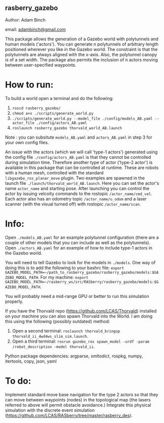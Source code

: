 **rasberry_gazebo**
------------

Author: Adam Binch

email: adambinch@gmail.com

This package allows the generation of a Gazebo world with polytunnels and human models ('actors').
You can generate n polytunnels of arbitrary length positioned wherever you like in the Gazebo world.
The constraint is that the polytunnels are always aligned with the x-axis. Also, the polytunnel canopy is of a set width.
The package also permits the inclusion of n actors moving between user-specified waypoints.


# How to run:
To build a world open a terminal and do the following:

1. `roscd rasberry_gazebo/`
2. `chmod a+x ./scripts/generate_world.py`
3. `./scripts/generate_world.py --model_file ./config/models_AB.yaml --actor_file ./config/actors_AB.yaml`
4. `roslaunch rasberry_gazebo thorvald_world_AB.launch`

Note : you can subsitute `models_AB.yaml` and `actors_AB.yaml` in step 3 for your own config files.

An issue with the actors (which we will call 'type-1 actors') generated using the config file `./config/actors_AB.yaml` is that they cannot be controlled during simulation time.
Therefore another type of actor ('type-2 actor') is available in this package that can be controlled at runtime. These are robots with a human mesh, controlled with the standard 
`libgazebo_ros_planar_move` plugin. Two examples are spawned in the launch file `./launch/thorvald_world_AB.launch`. Here you can set the actor's name `actor_name` and starting pose.
After launching you can control the actor by issuing velcoity commands to the rostopic `/actor_name/cmd_vel`. Each actor also has an odometry topic `/actor_name/u_odom` and a laser scanner (with the visual turned off) with rostopic `/actor_name/scan`. 


# Info:
Open `./models_AB.yaml` for an example polytunnel configuration (there are a couple of other models that you can include as well as the polytunnels). 
Open `./actors_AB.yaml` for an example of how to include type-1 actors in the Gazebo world.

You will need to tell Gazebo to look for the models in `./models`. One way of doing this is to add the 
following to your bashrc file: `export GAZEBO_MODEL_PATH=~/path_to_rasberry_gazebo/rasberry_gazebo/models:$GAZEBO_MODEL_PATH`. 
For my machine: `export GAZEBO_MODEL_PATH=~/rasberry_ws/src/RASberry/rasberry_gazebo/models:$GAZEBO_MODEL_PATH`.

You will probably need a mid-range GPU or better to run this simulation properly.

If you have the Thorvald repo (https://github.com/LCAS/Thorvald) installed on your machine you can also spawn Thorvald into the World. 
I am doing this using the following (possibly outdated) method:
1. Open a second terminal: `roslaunch thorvald_bringup thorvald_ii_4wd4ws_slim_sim.launch`.
2. Open a third terminal: `rosrun gazebo_ros spawn_model -urdf -param /robot_description -model thorvald_ii`.

Python package dependencies: argparse, xmltodict, rospkg, numpy, itertools, copy, json, yaml


# To do:
Implement standard move base navigation for the type 2 actors so that they can move between waypoints (nodes) in the topological map (the lasers referred to above will permit obstacle avoidance.)
Integrate this physical simulation with the discrete event simulation (https://github.com/LCAS/RASberry/tree/master/rasberry_des).


